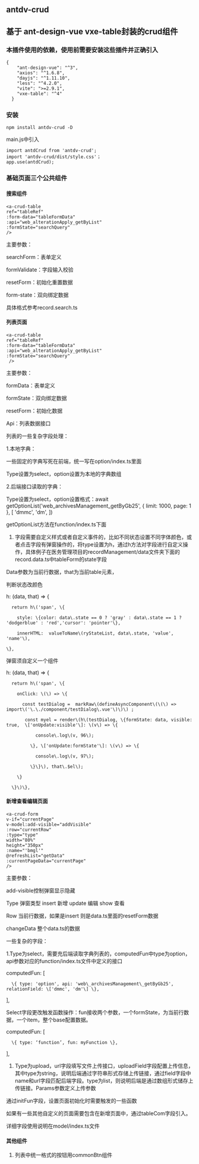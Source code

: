 ## antdv-crud
## 基于 ant-design-vue vxe-table封装的crud组件

### 本插件使用的依赖，使用前需要安装这些插件并正确引入
```
{
    "ant-design-vue": "^3",
    "axios": "^1.6.8",
    "dayjs": "^1.11.10",
    "less": "^4.2.0",
    "vite": ">=2.9.1",
    "vxe-table": "^4"
  }
  ```

### 安装

`npm install antdv-crud -D`

main.js中引入
```
import antdCrud from 'antdv-crud';
import 'antdv-crud/dist/style.css'；
app.use(antdCrud);
```



### 基础页面三个公共组件

#### 搜索组件

```
<a-crud-table
ref="tableRef"
:form-data="tableFormData"
:api="web_alterationApply_getByList"
:formState="searchQuery"
/>
```
 

主要参数：

searchForm：表单定义

formValidate：字段输入校验

resetForm：初始化重置数据

form\-state：双向绑定数据

具体格式参考record\.search\.ts

#### 列表页面
```
<a-crud-table
ref="tableRef"
:form-data="tableFormData"
:api="web_alterationApply_getByList"
:formState="searchQuery"
 />
 ```

主要参数：

formData：表单定义

formState：双向绑定数据

resetForm：初始化数据

Api：列表数据接口

列表的一些复杂字段处理：

1\.本地字典：

一些固定的字典写死在前端，统一写在option/index\.ts里面

Type设置为select，option设置为本地的字典数组

2\.后端接口读取的字典：

Type设置为select，option设置格式：await getOptionList\('web\_archivesManagement\_getByGb25', \{ limit: 1000, page: 1 \}, \[ 'dmmc', 'dm', \]\)

getOptionList方法在function/index\.ts下面

1. 字段需要自定义样式或者自定义事件的，比如不同状态设置不同字体颜色，或者点击字段有弹窗操作的，将type设置为h，通过h方法对字段进行自定义操作，具体例子在医务管理项目的recordManagement/data文件夹下面的record\.data\.ts中tableForm的state字段

Data参数为当前行数据，that为当前table元素，

判断状态改颜色

h: \(data, that\) => \{

      return h\('span', \{

        style: \{color: data\.state == 0 ? 'gray' : data\.state == 1 ? 'dodgerblue' : 'red','cursor': 'pointer'\},

        innerHTML:  valueToName\(ryStateList, data\.state, 'value', 'name'\),

    \},
 

弹窗须自定义一个组件

h: \(data, that\) => \{

      return h\('span', \{

        onClick: \(\) => \{

          const testDialog =  markRaw\(defineAsyncComponent\(\(\) => import\('\.\./component/testDialog\.vue'\)\)\) ;

           const myel = render\(h\(testDialog, \{formState: data, visible: true,  \['onUpdate:visible'\]: \(v\) => \{

               console\.log\(v, 96\);

             \}, \['onUpdate:formState'\]: \(v\) => \{

               console\.log\(v, 97\);

             \}\}\), that\.$el\);

        \}

      \}\)\},

#### 新增查看编辑页面
```
<a-crud-form
v-if="currentPage"
v-model:add-visible="addVisible"
:row="currentRow"
:type="type"
width="80%"
height="350px"
:name="'bmgl'"
@refreshList="getData"
:currentPageData="currentPage"
/>
```
主要参数：

add\-visible控制弹窗显示隐藏

Type 弹窗类型 insert 新增  update 编辑 show 查看

Row 当前行数据，如果是insert 则是data\.ts里面的resetForm数据

changeData 整个data\.ts的数据

一些复杂的字段：

1\.Type为select，需要充后端读取字典列表的，computedFun中type为option， api参数对应的function/index\.ts文件中定义的接口

computedFun: \[

      \{ type: 'option', api: 'web\_archivesManagement\_getByGb25', relationField: \['dmmc', 'dm'\] \},

\],

Select字段更改触发函数操作：fun接收两个参数，一个formState，为当前行数据，一个item，整个base配置数据。

computedFun: \[

      \{ type: ‘function’, fun: myFunction \},

\],

1. Type为upload，url字段填写文件上传接口，uploadField字段配置上传信息，其中type为string，说明后端通过字符串形式存储上传链接，通过field字段中name和url字段匹配后端字段。type为list，则说明后端是通过数组形式储存上传链接。Params参数定义上传参数

通过initFun字段，设置页面初始化时需要触发的一些函数

如果有一些其他自定义的页面需要包含在新增页面中，通过tableCom字段引入。

详细字段使用说明在model/index\.ts文件


#### 其他组件

1. 列表中统一格式的按钮用commonBtn组件

